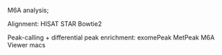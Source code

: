 M6A analysis;

Alignment: 
HISAT
STAR
Bowtie2

Peak-calling + differential peak enrichment: 
exomePeak
MetPeak
M6A Viewer
macs
